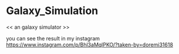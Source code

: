 # Galaxy_Simulation
<< an galaxy simulator >>

you can see the result in my instagram
https://www.instagram.com/p/Bhl3aMqlPKO/?taken-by=doremi31618
